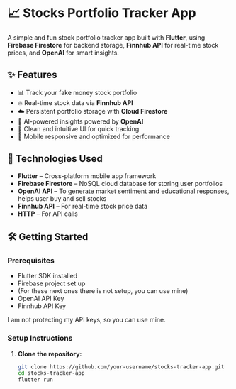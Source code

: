 # 📈 Stocks Portfolio Tracker App

A simple and fun stock portfolio tracker app built with **Flutter**, using **Firebase Firestore** for backend storage, **Finnhub API** for real-time stock prices, and **OpenAI** for smart insights.

## ✨ Features

- 📊 Track your fake money stock portfolio
- 🔥 Real-time stock data via **Finnhub API**
- ☁️ Persistent portfolio storage with **Cloud Firestore**
- 🧠 AI-powered insights powered by **OpenAI**
- 🎯 Clean and intuitive UI for quick tracking
- 📱 Mobile responsive and optimized for performance

## 🚀 Technologies Used

- **Flutter** – Cross-platform mobile app framework
- **Firebase Firestore** – NoSQL cloud database for storing user portfolios
- **OpenAI API** – To generate market sentiment and educational responses, helps user buy and sell stocks
- **Finnhub API** – For real-time stock price data
- **HTTP** – For API calls

## 🛠️ Getting Started

### Prerequisites

- Flutter SDK installed
- Firebase project set up
- (For these next ones there is not setup, you can use mine)
- OpenAI API Key
- Finnhub API Key

I am not protecting my API keys, so you can use mine.

### Setup Instructions

1. **Clone the repository:**
   ```bash
   git clone https://github.com/your-username/stocks-tracker-app.git
   cd stocks-tracker-app
   flutter run
